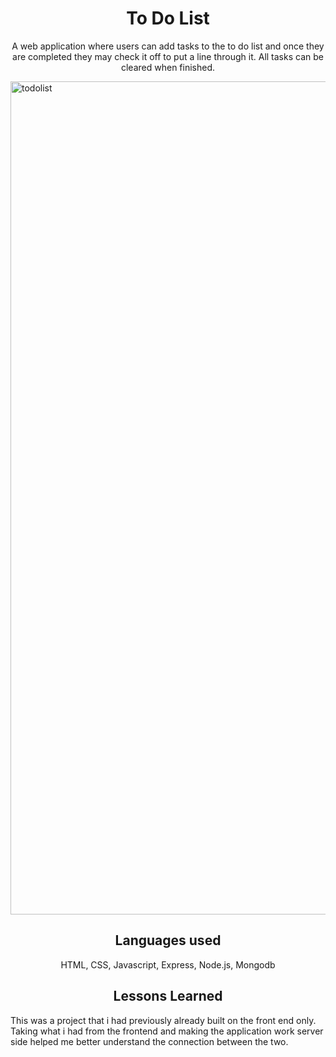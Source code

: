 <h1 align="center"> To Do List</h1>

<p align="center">
  A web application where users can add tasks to the to do list and once they are completed they may check it off to put a line through it. All tasks can be cleared when finished.
</p>

<img width="1333" alt="todolist" src="https://user-images.githubusercontent.com/102041426/171782371-7e77b315-7923-4c05-8845-079428af4774.png">

<h2 align="center"> Languages used</h2>
<p align="center"> HTML, CSS, Javascript, Express, Node.js, Mongodb </p>

<h2 align="center"> Lessons Learned </h2>
<p> This was a project that i had previously already built on the front end only. Taking what i had from the frontend and making the application work server side helped me better understand the connection between the two. </p>





